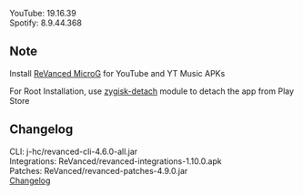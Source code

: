 YouTube: 19.16.39  
Spotify: 8.9.44.368  

## Note  

Install [ReVanced MicroG](https://github.com/ReVanced/GmsCore/releases) for YouTube and YT Music APKs  

For Root Installation, use [zygisk-detach](https://github.com/j-hc/zygisk-detach) module to detach the app from Play Store  

## Changelog  
CLI: j-hc/revanced-cli-4.6.0-all.jar  
Integrations: ReVanced/revanced-integrations-1.10.0.apk  
Patches: ReVanced/revanced-patches-4.9.0.jar  
[Changelog](https://github.com/ReVanced/revanced-patches/releases/tag/v4.9.0)  

